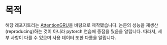 # 목적

해당 레포지토리는 [AttentionGRU](https://snu-primo.hosted.exlibrisgroup.com/primo-explore/fulldisplay?docid=82SNU_INST71820738270002591&context=L&vid=82SNU&lang=ko_KR&search_scope=ALL&adaptor=Local%20Search%20Engine&tab=all&query=any,contains,%EC%96%91%EC%A4%80%EC%97%B4)을 바탕으로 제작됐습니다. 논문의 성능을 재생산(reproducing)하는 것이 아니라 pytorch 연습에 중점을 뒀음을 알립니다. 따라서, 세부 사항이 다를 수 있으며 사용 데이터 또한 다름을 알립니다.